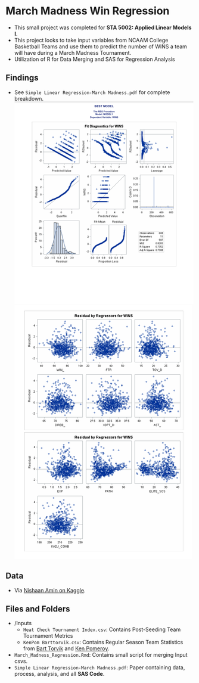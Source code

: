 # March Madness Win Regression

* This small project was completed for **STA 5002: Applied Linear Models I**.
* This project looks to take input variables from NCAAM College Basketball Teams and use them to predict the number of WINS a team will have during a March Madness Tournament.
 * Utilization of R for Data Merging and SAS for Regression Analysis

## Findings
* See `Simple Linear Regression-March Madness.pdf` for complete breakdown.
![SAS Plots I](Inputs/Best-Model-Plots1.png)
![SAS Plots II](Inputs/Best-Model-Plots2.png)


## Data
* Via [Nishaan Amin on Kaggle](https://www.kaggle.com/datasets/nishaanamin/march-madness-data?select=KenPom+Barttorvik.csv).

## Files and Folders
* /Inputs
  * `Heat Check Tournament Index.csv`: Contains Post-Seeding Team Tournament Metrics
  * `KenPom Barttorvik.csv`: Contains Regular Season Team Statistics from [Bart Torvik](https://www.barttorvik.com/#) and [Ken Pomeroy](https://kenpom.com/).
* `March_Madness_Regression.Rmd`: Contains small script for merging Input csvs.
* `Simple Linear Regression-March Madness.pdf`: Paper containing data, process, analysis, and all **SAS Code**.
